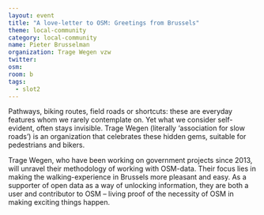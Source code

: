 ```yaml
---
layout: event
title: "A love-letter to OSM: Greetings from Brussels"
theme: local-community
category: local-community
name: Pieter Brusselman
organization: Trage Wegen vzw
twitter:
osm:
room: b
tags:
  - slot2
---
```

Pathways, biking routes, field roads or shortcuts: these are everyday features whom we rarely contemplate on. Yet what we consider self-evident, often stays invisible. Trage Wegen (literally ‘association for slow roads’) is an organization that celebrates these hidden gems, suitable for pedestrians and bikers.

Trage Wegen, who have been working on government projects since 2013, will unravel their methodology of working with OSM-data. Their focus lies in making the walking-experience in Brussels more pleasant and easy. As a supporter of open data as a way of unlocking information, they are both a user and contributor to OSM – living proof of the necessity of OSM in making exciting things happen.
